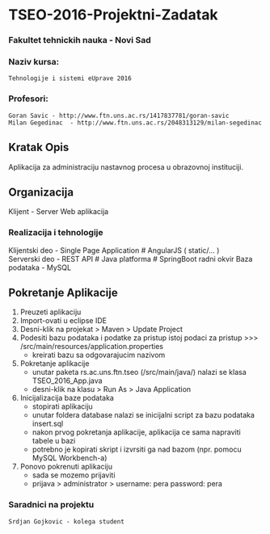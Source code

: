 # TSEO-2016-Projektni-Zadatak

### Fakultet tehnickih nauka - Novi Sad
### Naziv kursa:
	Tehnologije i sistemi eUprave 2016
### Profesori:
	Goran Savic - http://www.ftn.uns.ac.rs/1417837781/goran-savic
	Milan Gegedinac  - http://www.ftn.uns.ac.rs/2048313129/milan-segedinac
	
## Kratak Opis 

Aplikacija za administraciju nastavnog procesa u obrazovnoj instituciji. 

## Organizacija

Klijent - Server Web aplikacija

### Realizacija i tehnologije

Klijentski deo - Single Page Application # AngularJS ( static/... )  
Serverski deo - REST API # Java platforma # SpringBoot radni okvir
Baza podataka - MySQL
	
## Pokretanje Aplikacije

1. Preuzeti aplikaciju
2. Import-ovati u eclipse IDE
3. Desni-klik na projekat > Maven > Update Project
4. Podesiti bazu podataka i podatke za pristup istoj
	podaci za pristup >>> /src/main/resources/application.properties
	- kreirati bazu sa odgovarajucim nazivom
5. Pokretanje aplikacije
	- unutar paketa rs.ac.uns.ftn.tseo (/src/main/java/) 
	  nalazi se klasa TSEO_2016_App.java
	- desni-klik na klasu > Run As > Java Application
6. Inicijalizacija baze podataka
	- stopirati aplikaciju
	- unutar foldera database nalazi se inicijalni script za bazu podataka insert.sql
	- nakon prvog pokretanja aplikacije, aplikacija ce sama napraviti tabele u bazi
	- potrebno je kopirati skript i izvrsiti ga nad bazom (npr. pomocu MySQL Workbench-a) 
7. Ponovo pokrenuti aplikaciju
	- sada se mozemo prijaviti
	- prijava > administrator > username: pera password: pera 
	
### Saradnici na projektu
	Srdjan Gojkovic - kolega student